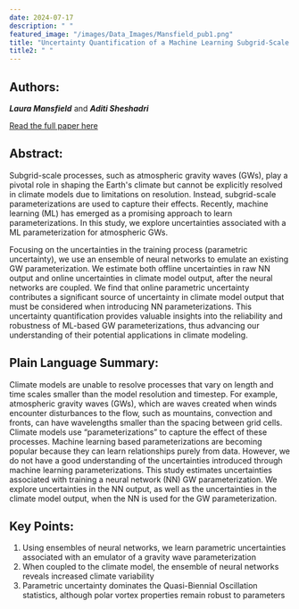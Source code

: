 ```yaml
---
date: 2024-07-17
description: " "
featured_image: "/images/Data_Images/Mansfield_pub1.png"
title: "Uncertainty Quantification of a Machine Learning Subgrid-Scale Parameterization for Atmospheric Gravity Waves"
title2: " "
---
```

## Authors:
***Laura Mansfield*** and ***Aditi Sheshadri***

[Read the full paper here](https://doi.org/10.1029/2024MS004292)
## Abstract:
Subgrid-scale processes, such as atmospheric gravity waves (GWs), play a pivotal role in shaping the Earth's climate but cannot be explicitly resolved in climate models due to limitations on resolution. Instead, subgrid-scale parameterizations are used to capture their effects. Recently, machine learning (ML) has emerged as a promising approach to learn parameterizations. In this study, we explore uncertainties associated with a ML parameterization for atmospheric GWs. 
<!--more-->
Focusing on the uncertainties in the training process (parametric uncertainty), we use an ensemble of neural networks to emulate an existing GW parameterization. We estimate both offline uncertainties in raw NN output and online uncertainties in climate model output, after the neural networks are coupled. We find that online parametric uncertainty contributes a significant source of uncertainty in climate model output that must be considered when introducing NN parameterizations. This uncertainty quantification provides valuable insights into the reliability and robustness of ML-based GW parameterizations, thus advancing our understanding of their potential applications in climate modeling.
## Plain Language Summary:
Climate models are unable to resolve processes that vary on length and time scales smaller than the model resolution and timestep. For example, atmospheric gravity waves (GWs), which are waves created when winds encounter disturbances to the flow, such as mountains, convection and fronts, can have wavelengths smaller than the spacing between grid cells. Climate models use “parameterizations” to capture the effect of these processes. Machine learning based parameterizations are becoming popular because they can learn relationships purely from data. However, we do not have a good understanding of the uncertainties introduced through machine learning parameterizations. This study estimates uncertainties associated with training a neural network (NN) GW parameterization. We explore uncertainties in the NN output, as well as the uncertainties in the climate model output, when the NN is used for the GW parameterization.

## Key Points:
1. Using ensembles of neural networks, we learn parametric uncertainties associated with an emulator of a gravity wave parameterization
2. When coupled to the climate model, the ensemble of neural networks reveals increased climate variability
3. Parametric uncertainty dominates the Quasi-Biennial Oscillation statistics, although polar vortex properties remain robust to parameters